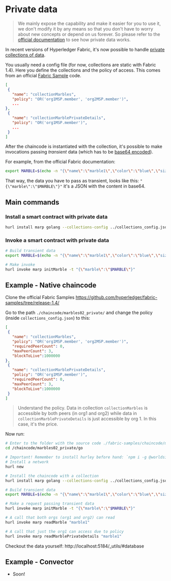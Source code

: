 # Private data

> We mainly expose the capability and make it easier for you to use it, we don't modify it by any means so that you don't have to worry about new concepts or depend on us forever. So please refer to the [official documentation](https://hyperledger-fabric.readthedocs.io/en/release-1.4/private_data_tutorial.html) to see how private data works.

In recent versions of Hyperledger Fabric, it's now possible to handle [private collections of data](https://hyperledger-fabric.readthedocs.io/en/release-1.4/private_data_tutorial.html).

You usually need a config file (for now, collections are static with Fabric 1.4). Here you define the collections and the policy of access. This comes from an official [Fabric Sample](https://github.com/hyperledger/fabric-samples/tree/release-1.4/chaincode/marbles02_private) code.

```json
[
 {
   "name": "collectionMarbles",
   "policy": "OR('org1MSP.member', 'org2MSP.member')",
   ...
},
 {
   "name": "collectionMarblePrivateDetails",
   "policy": "OR('org1MSP.member')",
   ...
 }
]
```

After the chaincode is instantiated with the collection, it's possible to make invocations passing *transient* data (which has to be [base64 encoded](https://hyperledger-fabric.readthedocs.io/en/release-1.4/private_data_tutorial.html#store-private-data)).

For example, from the official Fabric documentation:

```bash
export MARBLE=$(echo -n "{\"name\":\"marble1\",\"color\":\"blue\",\"size\":35,\"owner\":\"tom\",\"price\":99}" | base64 | tr -d \\n)
```

That way, the data you have to pass as transient, looks like this: `"{\"marble\":\"$MARBLE\"}"` it's a JSON with the content in base64.

## Main commands

### Install a smart contract with private data

```bash
hurl install marp golang --collections-config ../collections_config.json
```

### Invoke a smart contract with private data

```bash
# Build transient data
export MARBLE=$(echo -n "{\"name\":\"marble1\",\"color\":\"blue\",\"size\":35,\"owner\":\"tom\",\"price\":99}" | base64)

# Make invoke
hurl invoke marp initMarble -t "{\"marble\":\"$MARBLE\"}"
```

## Example - Native chaincode

Clone the official Fabric Samples https://github.com/hyperledger/fabric-samples/tree/release-1.4/

Go to the path `./chaincode/marbles02_private/` and change the policy (inside `collections_config.json`) to this:

```json
[
 {
   "name": "collectionMarbles",
   "policy": "OR('org1MSP.member', 'org2MSP.member')",
   "requiredPeerCount": 0,
   "maxPeerCount": 3,
   "blockToLive":1000000
},
 {
   "name": "collectionMarblePrivateDetails",
   "policy": "OR('org1MSP.member')",
   "requiredPeerCount": 0,
   "maxPeerCount": 3,
   "blockToLive":1000000
 }
]
```

> Understand the policy. Data in collection `collectionMarbles` is accessible by both peers (in org1 and org2) while data in `collectionMarblePrivateDetails` is just accessible by org 1. In this case, it's the price.

Now run:

```bash
# Enter to the folder with the source code ./fabric-samples/chaincode/marbles02_private/go
cd /chaincode/marbles02_private/go

# Important! Remember to install hurley before hand: `npm i -g @worldsibu/hurley`
# Install a network
hurl new

# Install the chaincode with a collection
hurl install marp golang --collections-config ../collections_config.json

# Build transient data
export MARBLE=$(echo -n "{\"name\":\"marble1\",\"color\":\"blue\",\"size\":35,\"owner\":\"tom\",\"price\":99}" | base64)

# Make a request passing transient data
hurl invoke marp initMarble -t "{\"marble\":\"$MARBLE\"}"

# A call that both orgs (org1 and org2) can read
hurl invoke marp readMarble "marble1"

# A call that just the org1 can access due to policy
hurl invoke marp readMarblePrivateDetails "marble1"
```

Checkout the data yourself: http://localhost:5184/_utils/#database

## Example - Convector

- Soon!